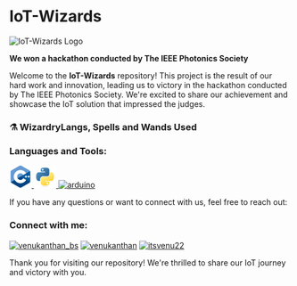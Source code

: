 # IoT-Wizards

![IoT-Wizards Logo](https://opengameart.org/sites/default/files/forum-attachments/giphy.gif)

**We won a hackathon conducted by The IEEE Photonics Society**

Welcome to the **IoT-Wizards** repository! This project is the result of our hard work and innovation, leading us to victory in the hackathon conducted by The IEEE Photonics Society. We're excited to share our achievement and showcase the IoT solution that impressed the judges.



### :alembic: WizardryLangs, Spells and Wands Used 
<h3 align="left">Languages and Tools:</h3>
<p align="left">  <a href="https://www.w3schools.com/cpp/" target="_blank" rel="noreferrer"> <img src="https://raw.githubusercontent.com/devicons/devicon/master/icons/cplusplus/cplusplus-original.svg" alt="cplusplus" width="40" height="40"/> </a> <a href="https://www.python.org" target="_blank" rel="noreferrer"> <img src="https://raw.githubusercontent.com/devicons/devicon/master/icons/python/python-original.svg" alt="python" width="40" height="40"/> </a><a href="https://www.arduino.cc/" target="_blank" rel="noreferrer"> <img src="https://cdn.worldvectorlogo.com/logos/arduino-1.svg" alt="arduino" width="40" height="40"/> </a> </p>



If you have any questions or want to connect with us, feel free to reach out:
<h3 align="left">Connect with me:</h3>
<p align="left">
<a href="https://twitter.com/venukanthan_bs" target="blank"><img align="center" src="https://raw.githubusercontent.com/rahuldkjain/github-profile-readme-generator/master/src/images/icons/Social/twitter.svg" alt="venukanthan_bs" height="30" width="40" /></a>
<a href="https://linkedin.com/in/venukanthan" target="blank"><img align="center" src="https://raw.githubusercontent.com/rahuldkjain/github-profile-readme-generator/master/src/images/icons/Social/linked-in-alt.svg" alt="venukanthan" height="30" width="40" /></a>
<a href="https://instagram.com/itsvenu22" target="blank"><img align="center" src="https://raw.githubusercontent.com/rahuldkjain/github-profile-readme-generator/master/src/images/icons/Social/instagram.svg" alt="itsvenu22" height="30" width="40" /></a>
</p>
  
  Thank you for visiting our repository! We're thrilled to share our IoT journey and victory with you.
